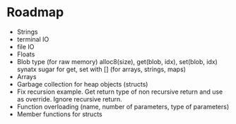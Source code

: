 # Roadmap

- Strings
- terminal IO
- file IO
- Floats
- Blob type (for raw memory)
  alloc8(size), get(blob, idx), set(blob, idx)
  synatx sugar for get, set with []
  (for arrays, strings, maps)
- Arrays
- Garbage collection for heap objects (structs)
- Fix recursion example. Get return type of non recursive
  return and use as override. Ignore recursive return.
- Function overloading (name, number of parameters, type of parameters)
- Member functions for structs